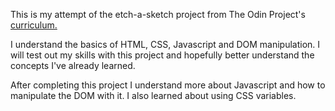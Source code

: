 This is my attempt of the etch-a-sketch project from The Odin Project's [curriculum.](https://www.theodinproject.com/courses/foundations/lessons/etch-a-sketch-project)

I understand the basics of HTML, CSS, Javascript and DOM manipulation. I will test out my skills with this project and hopefully better understand the concepts I've already learned.


After completing this project I understand more about Javascript and how to manipulate the DOM with it. I also learned about using CSS variables.
